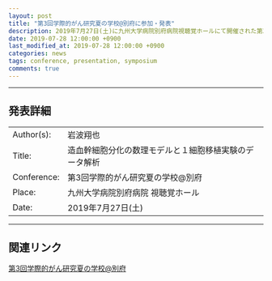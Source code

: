 ```yaml
---
layout: post
title: "第3回学際的がん研究夏の学校@別府に参加・発表"
description: 2019年7月27日(土)に九州大学病院別府病院視聴覚ホールにて開催された第3回学際的がん研究夏の学校@別府に参加し、研究発表を行いました。
date: 2019-07-28 12:00:00 +0900
last_modified_at: 2019-07-28 12:00:00 +0900
categories: news
tags: conference, presentation, symposium
comments: true
---
```


---

## 発表詳細

|||
:---|:---
Author(s):|岩波翔也
Title:|造血幹細胞分化の数理モデルと１細胞移植実験のデータ解析
Conference:|第3回学際的がん研究夏の学校@別府
Place:|九州大学病院別府病院 視聴覚ホール
Date:|2019年7月27日(土)

---

## 関連リンク

[第3回学際的がん研究夏の学校@別府](https://www.hgc.jp/~niiyan/beppuwakate2019/index.html)
